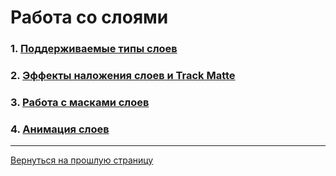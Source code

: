 # **Работа со слоями**

### 1. [Поддерживаемые типы слоев](supported_layers.md)
### 2. [Эффекты наложения слоев и Track Matte](overlay_effects.md)
### 3. [Работа с масками слоев](layer_masks.md)
### 4. [Анимация слоев](layer_animation.md)

---

[Вернуться на прошлую страницу](user-guide.md)